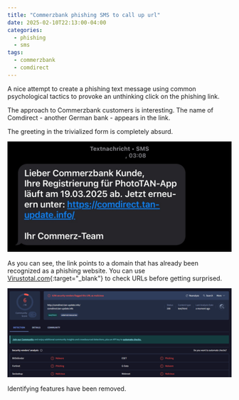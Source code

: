```yaml
---
title: "Commerzbank phishing SMS to call up url"
date: 2025-02-10T22:13:00-04:00
categories:
  - phishing
  - sms
tags:
  - commerzbank
  - comdirect
---
```


A nice attempt to create a phishing text message using common psychological tactics to provoke an unthinking click on the phishing link.

The approach to Commerzbank customers is interesting. The name of Comdirect - another German bank - appears in the link.

The greeting in the trivialized form is completely absurd.

![Image](/assets/images/2025-03-18-sms-commerzbank.jpg)

As you can see, the link points to a domain that has already been recognized as a phishing website. You can use [Virustotal.com](https://www.virustotal.com/gui/home/url){:target="_blank"} to check URLs before getting surprised.

![Image](/assets/images/2025-03-18-comdirect.tan-update.info-virustotal.png)

Identifying features have been removed.
